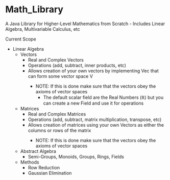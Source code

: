 # Math_Library
A Java Library for Higher-Level Mathematics from Scratch - Includes Linear Algebra, Multivariable Calculus, etc

Current Scope
  * Linear Algebra
    * Vectors
      * Real and Complex Vectors
      * Operations (add, subtract, inner products, etc)
      * Allows creation of your own vectors by implementing Vec<T> that can form some vector space V
          * NOTE: If this is done make sure that the vectors obey the axioms of vector spaces
            * The default scalar field are the Real Numbers (ℝ) but you can create a new Field and use it for operations 
    * Matrices
      * Real and Complex Matrices
      * Operations (add, subtract, matrix multiplication, transpose, etc)
      * Allows creation of matrices using your own Vectors<T> as either the columns or rows of the matrix
          * NOTE: If this is done make sure that the vectors obey the axioms of vector spaces
    * Abstract Algebra
      * Semi-Groups, Monoids, Groups, Rings, Fields
    * Methods
      * Row Reduction
      * Gaussian Elimination
